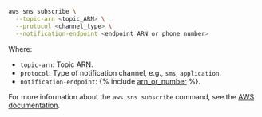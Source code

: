 ```bash
aws sns subscribe \
  --topic-arn <topic_ARN> \
  --protocol <channel_type> \
  --notification-endpoint <endpoint_ARN_or_phone_number>
```

Where:
  * `topic-arn`: Topic ARN.
  * `protocol`: Type of notification channel, e.g., `sms`, `application`.
  * `notification-endpoint`: {% include [arn_or_number](arn_or_number.md) %}.

For more information about the `aws sns subscribe` command, see the [AWS documentation](https://docs.amazonaws.cn/en_us/sns/latest/dg/sns-create-subscribe-endpoint-to-topic.html).